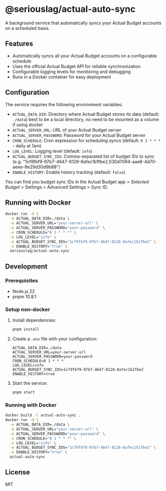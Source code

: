 # @seriouslag/actual-auto-sync

A background service that automatically syncs your Actual Budget accounts on a scheduled basis.

## Features

- Automatically syncs all your Actual Budget accounts on a configurable schedule
- Uses the official Actual Budget API for reliable synchronization
- Configurable logging levels for monitoring and debugging
- Runs in a Docker container for easy deployment

## Configuration

The service requires the following environment variables:

- `ACTUAL_DATA_DIR`: Directory where Actual Budget stores its data (default: `./data`) best to be a local directory, no need to be mounted as a volume if using docker
- `ACTUAL_SERVER_URL`: URL of your Actual Budget server
- `ACTUAL_SERVER_PASSWORD`: Password for your Actual Budget server
- `CRON_SCHEDULE`: Cron expression for scheduling syncs (default: `0 1 * * *` - daily at 1am)
- `LOG_LEVEL`: Logging level (default: `info`)
- `ACTUAL_BUDGET_SYNC_IDS`: Comma-separated list of budget IDs to sync (e.g. "1cf9fbf9-97b7-4647-8128-8afec1b1fbe2,030d7094-aae8-4d70-aeee-9e29d30d9b88")
- `ENABLE_HISTORY`: Enable history tracking (default: `false`)

You can find you budget sync IDs in the Actual Budget app > _Selected Budget_ > Settings > Advanced Settings > Sync ID.

## Running with Docker

```bash
docker run -d \
  -e ACTUAL_DATA_DIR=./data \
  -e ACTUAL_SERVER_URL="your-server-url" \
  -e ACTUAL_SERVER_PASSWORD="your-password" \
  -e CRON_SCHEDULE="0 1 * * *" \
  -e LOG_LEVEL="info" \
  -e ACTUAL_BUDGET_SYNC_IDS="1cf9fbf9-97b7-4647-8128-8afec1b1fbe2" \
  -e ENABLE_HISTORY="true" \
  seriouslag/actual-auto-sync
```

## Development

### Prerequisites

- Node.js 22
- pnpm 10.8.1

### Setup non-docker

1. Install dependencies:

   ```bash
   pnpm install
   ```

2. Create a `.env` file with your configuration:

   ```env
   ACTUAL_DATA_DIR=./data
   ACTUAL_SERVER_URL=your-server-url
   ACTUAL_SERVER_PASSWORD=your-password
   CRON_SCHEDULE=0 1 * * *
   LOG_LEVEL=info
   ACTUAL_BUDGET_SYNC_IDS=1cf9fbf9-97b7-4647-8128-8afec1b1fbe2
   ENABLE_HISTORY=true
   ```

3. Start the service:
   ```bash
   pnpm start
   ```

### Running with Docker

```bash
docker build -t actual-auto-sync .
docker run -d \
  -e ACTUAL_DATA_DIR=./data \
  -e ACTUAL_SERVER_URL="your-server-url" \
  -e ACTUAL_SERVER_PASSWORD="your-password" \
  -e CRON_SCHEDULE="0 1 * * *" \
  -e LOG_LEVEL="info" \
  -e ACTUAL_BUDGET_SYNC_IDS="1cf9fbf9-97b7-4647-8128-8afec1b1fbe2" \
  -e ENABLE_HISTORY="true" \
  actual-auto-sync
```

## License

MIT
